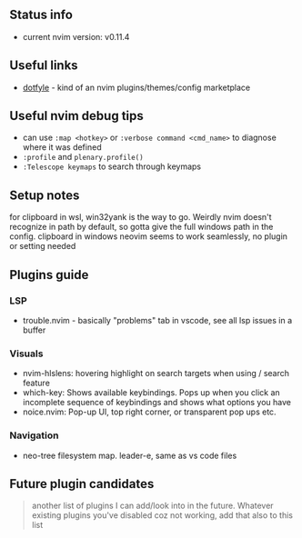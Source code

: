 ## Status info
- current nvim version: v0.11.4

## Useful links
- [dotfyle](https://dotfyle.com/) - kind of an nvim plugins/themes/config marketplace


## Useful nvim debug tips
- can use `:map <hotkey>` or `:verbose command <cmd_name>` to diagnose where it was defined
- `:profile` and `plenary.profile()`
- `:Telescope keymaps` to search through keymaps


## Setup notes
for clipboard in wsl, win32yank is the way to go. Weirdly nvim doesn't recognize in path by default, so gotta give the full windows path in
the config.
clipboard in windows neovim seems to work seamlessly, no plugin or setting needed


## Plugins guide
### LSP
- trouble.nvim - basically "problems" tab in vscode, see all lsp issues in a buffer
### Visuals
- nvim-hlslens: hovering highlight on search targets when using / search feature
- which-key: Shows available keybindings. Pops up when you click an incomplete sequence of keybindings and shows what options you have
- noice.nvim: Pop-up UI, top right corner, or transparent pop ups etc.
### Navigation
- neo-tree filesystem map. leader-e, same as vs code files

## Future plugin candidates
> another list of plugins I can add/look into in the future. Whatever existing plugins you've disabled coz not working, add that also to this list

